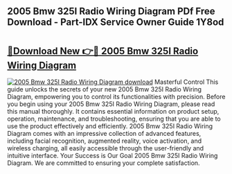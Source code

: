 ## 2005 Bmw 325I Radio Wiring Diagram PDf Free Download - Part-IDX Service Owner Guide 1Y8od

# <h2><a href="http://dfquzai.blite.top/?on=2005+Bmw+325I+Radio+Wiring+Diagram">🔗Download New 👉🔴 2005 Bmw 325I Radio Wiring Diagram</a></h2>

[![2005 Bmw 325I Radio Wiring Diagram download](https://i.imgur.com/lujVjoI.png)](http://dfquzai.blite.top/?on=2005+Bmw+325I+Radio+Wiring+Diagram)
Masterful Control This guide unlocks the secrets of your new 2005 Bmw 325I Radio Wiring Diagram, empowering you to control its functionalities with precision. Before you begin using your 2005 Bmw 325I Radio Wiring Diagram, please read this manual thoroughly. It contains essential information on product setup, operation, maintenance, and troubleshooting, ensuring that you are able to use the product effectively and efficiently. 2005 Bmw 325I Radio Wiring Diagram comes with an impressive collection of advanced features, including facial recognition, augmented reality, voice activation, and wireless charging, all easily accessible through the user-friendly and intuitive interface. Your Success is Our Goal 2005 Bmw 325I Radio Wiring Diagram. We are committed to ensuring your complete satisfaction.

